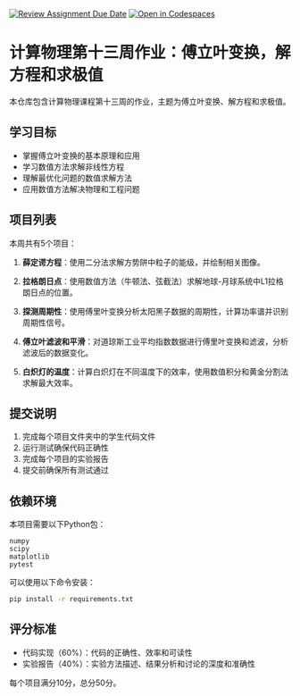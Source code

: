 [![Review Assignment Due Date](https://classroom.github.com/assets/deadline-readme-button-22041afd0340ce965d47ae6ef1cefeee28c7c493a6346c4f15d667ab976d596c.svg)](https://classroom.github.com/a/v12GciOW)
[![Open in Codespaces](https://classroom.github.com/assets/launch-codespace-2972f46106e565e64193e422d61a12cf1da4916b45550586e14ef0a7c637dd04.svg)](https://classroom.github.com/open-in-codespaces?assignment_repo_id=19592317)
# 计算物理第十三周作业：傅立叶变换，解方程和求极值

本仓库包含计算物理课程第十三周的作业，主题为傅立叶变换、解方程和求极值。

## 学习目标

- 掌握傅立叶变换的基本原理和应用
- 学习数值方法求解非线性方程
- 理解最优化问题的数值求解方法
- 应用数值方法解决物理和工程问题

## 项目列表

本周共有5个项目：

1. **薛定谔方程**：使用二分法求解方势阱中粒子的能级，并绘制相关图像。

2. **拉格朗日点**：使用数值方法（牛顿法、弦截法）求解地球-月球系统中L1拉格朗日点的位置。

3. **探测周期性**：使用傅里叶变换分析太阳黑子数据的周期性，计算功率谱并识别周期性信号。

4. **傅立叶滤波和平滑**：对道琼斯工业平均指数数据进行傅里叶变换和滤波，分析滤波后的数据变化。

5. **白炽灯的温度**：计算白炽灯在不同温度下的效率，使用数值积分和黄金分割法求解最大效率。

## 提交说明

1. 完成每个项目文件夹中的学生代码文件
2. 运行测试确保代码正确性
3. 完成每个项目的实验报告
4. 提交前确保所有测试通过

## 依赖环境

本项目需要以下Python包：

```
numpy
scipy
matplotlib
pytest
```

可以使用以下命令安装：

```bash
pip install -r requirements.txt
```

## 评分标准

- 代码实现（60%）：代码的正确性、效率和可读性
- 实验报告（40%）：实验方法描述、结果分析和讨论的深度和准确性

每个项目满分10分，总分50分。